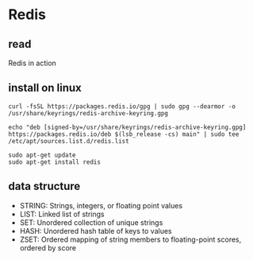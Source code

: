 # Redis

## read
Redis in action

## install on linux
```
curl -fsSL https://packages.redis.io/gpg | sudo gpg --dearmor -o /usr/share/keyrings/redis-archive-keyring.gpg

echo "deb [signed-by=/usr/share/keyrings/redis-archive-keyring.gpg] https://packages.redis.io/deb $(lsb_release -cs) main" | sudo tee /etc/apt/sources.list.d/redis.list

sudo apt-get update
sudo apt-get install redis
```

## data structure
- STRING: Strings, integers, or floating point values
- LIST: Linked list of strings
- SET: Unordered collection of unique strings
- HASH: Unordered hash table of keys to values
- ZSET: Ordered mapping of string members to floating-point scores, ordered by score
